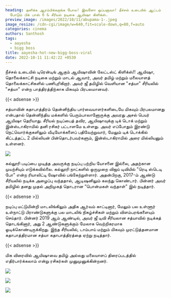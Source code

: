 ```yaml
---
heading: குளிக்க ஆரம்பிக்கறாங்க போல! இவளோ ஒப்பனாவா! நீச்சல் உடையில் ஆட்டம்
  போடும் பிக் பாஸ் 6 & சீரியல் நடிகை ஆயிஷா கிளிக்ஸ்.
preview_image: /images/2022/10/11/abupama-1-.jpeg
image_resize: /cdn-cgi/image/w=640,fit=scale-down,q=80,f=auto
categories: cinema
authors: Santhosh
tags:
  - aayesha
  - bigg boss
title: aayesha-hot-new-bigg-boss-viral
date: 2022-10-11 11:42:22 +0530
---
```

 நீச்சல் உடையில் டிரென்டிங் ஆகும் ஆயிஷாவின் லேட்டஸ்ட் கிளிக்ஸ்!!
ஆயிஷா, தொலைக்காட்சி நடிகை மற்றும் மாடல் ஆவார், அவர் தமிழ் மற்றும் மலையாளத் தொலைக்காட்சிகளில் பணிபுரிகிறார். அவர்  ஜீ தமிழில் வெளியான "சத்யா" சீரியலில் "சத்யா" என்ற பாத்திரத்திற்காக மிகவும் பிரபலமானவர்.

{{< adsense >}}

 சத்யாவின் கதாபாத்திரம் தென்னிந்திய பார்வையாளர்களிடையே மிகவும் பிரபலமானது என்பதால் தென்னிந்திய மக்களில் பெரும்பாலானோருக்கு அவரது அசல் பெயர் ஆயிஷா தெரியாது. சீரியல் நடிப்பைத் தவிர, ஆயிஷாவுக்கு டிக் டொக் மற்றும் இன்ஸ்டாகிராமில் தனி ரசிகர் பட்டாளமே உள்ளது. அவர் எப்போதும் இரண்டு நெட்வொர்க்குகளிலும் வீடியோக்களைப் பதிவேற்றுவார், மேலும் டிக் டொக்கில் கிட்டத்தட்ட 2 மில்லியன் பின்தொடர்பவர்களும், இன்ஸ்டாகிராமில் அரை மில்லியனும் உள்ளனர்.


![](/images/2022/10/11/aayesha-hot-new-bigg-boss-viral4.jpeg)

கல்லூரி படிப்பை முடித்த அவருக்கு நடிப்பு பற்றிய யோசனை இல்லை, அதற்கான முயற்சியும் எடுக்கவில்லை. கல்லூரி நாட்களில் ஒருமுறை விஜய் டிவியில் "ரெடி ஸ்டெடி போ" என்ற ரியாலிட்டி ஷோவில் பங்கேற்றுள்ளார். அதன்பிறகு, 2017-ம் ஆண்டு சீரியலில் நடிக்க அழைப்பு வந்ததால், ஆடிஷனிலும் கலந்து கொண்டார். பின்னர் அவர் தமிழில் தனது முதல் அறிமுகத் தொடரான ​​“பொன்மகள் வந்தாள்" இல் நடித்தார்.

{{< adsense >}}


நடிப்பு மட்டுமின்றி மாடலிங்கிலும் அதிக ஆர்வம் காட்டினார், மேலும் பல உள்ளூர் உள்நாட்டு பிராண்டுகளுக்கு பல மாடலிங் நிகழ்ச்சிகள் மற்றும் விளம்பரங்களையும் செய்தார்.
பின்னர் 2019 ஆம் ஆண்டில், அவர் ஜீ டிவி சீரியலான சத்யாவில் நடிக்கத் தொடங்கினார், அது 2 ஆண்டுகளுக்கும் மேலாக வெற்றிகரமாக ஓடிக்கொண்டிருக்கிறது. இந்த சீரியலில், டாம்பாய் மற்றும் மிகவும் முரட்டுத்தனமான கதாபாத்திரமான சத்யா கதாபாத்திரத்தை ஏற்று நடித்தார்.

{{< adsense >}}


மிக விரைவில் ஆயிஷாவை தமிழ் அல்லது மலையாளப் திரைப்படத்தில் எதிர்பார்க்கலாம் என்று ரசிகர்கள் முனுமுனுக்கின்றனர்.

![](/images/2022/10/11/aayesha-hot-new-bigg-boss-viral.jpeg)

![](/images/2022/10/11/aayesha-hot-new-bigg-boss-viral6.jpeg)

![](/images/2022/10/11/aayesha-hot-new-bigg-boss-viral2.jpeg)